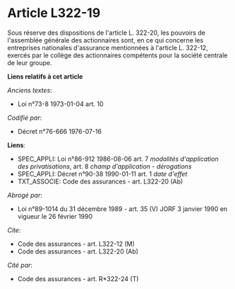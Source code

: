 # Article L322-19

Sous réserve des dispositions de l'article L. 322-20, les pouvoirs de l'assemblée générale des actionnaires sont, en ce qui
concerne les entreprises nationales d'assurance mentionnées à l'article L. 322-12, exercés par le collège des actionnaires
compétents pour la société centrale de leur groupe.

**Liens relatifs à cet article**

_Anciens textes_:

  - Loi n°73-8 1973-01-04 art. 10

_Codifié par_:

  - Décret n°76-666 1976-07-16

**Liens**:

  - SPEC_APPLI: Loi n°86-912 1986-08-06 art. 7 *modalités d'application des privatisations*, art. 8 *champ d'application - dérogations*
  - SPEC_APPLI: Décret n°90-38 1990-01-11 art. 1 *date d'effet*
  - TXT_ASSOCIE: Code des assurances - art. L322-20 (Ab)

_Abrogé par_:

  - Loi n°89-1014 du 31 décembre 1989 - art. 35 (V) JORF 3 janvier 1990 en vigueur le 26 février 1990

_Cite_:

  - Code des assurances - art. L322-12 (M)
  - Code des assurances - art. L322-20 (Ab)

_Cité par_:

  - Code des assurances - art. R*322-24 (T)
